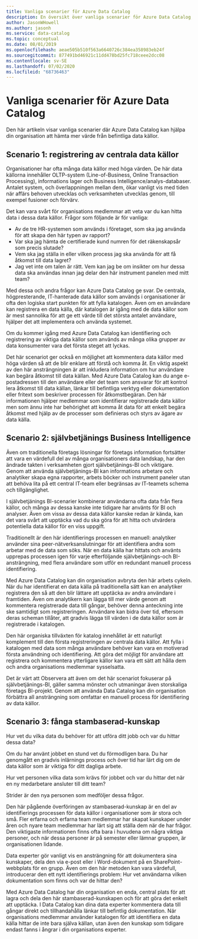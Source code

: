 ```yaml
---
title: Vanliga scenarier för Azure Data Catalog
description: En översikt över vanliga scenarier för Azure Data Catalog, inklusive registrering och identifiering av data källor med hög värde, aktivera självbetjänings Business Intelligence och samla in befintliga kunskaper om data källor och processer.
author: JasonWHowell
ms.author: jasonh
ms.service: data-catalog
ms.topic: conceptual
ms.date: 08/01/2019
ms.openlocfilehash: aeae505b510f563a6640726c384ea358983eb24f
ms.sourcegitcommit: 877491bd46921c11dd478bd25fc718ceee2dcc08
ms.contentlocale: sv-SE
ms.lasthandoff: 07/02/2020
ms.locfileid: "68736463"
---
```

# <a name="azure-data-catalog-common-scenarios"></a>Vanliga scenarier för Azure Data Catalog
Den här artikeln visar vanliga scenarier där Azure Data Catalog kan hjälpa din organisation att hämta mer värde från befintliga data källor.

## <a name="scenario-1-registration-of-central-data-sources"></a>Scenario 1: registrering av centrala data källor
Organisationer har ofta många data källor med höga värden. De här data källorna innehåller OLTP-system (Line-of-Business, Online Transaction Processing), informations lager och Business Intelligence/analys-databaser. Antalet system, och överlappningen mellan dem, ökar vanligt vis med tiden när affärs behoven utvecklas och verksamheten utvecklas genom, till exempel fusioner och förvärv.

Det kan vara svårt för organisations medlemmar att veta var du kan hitta data i dessa data källor. Frågor som följande är för vanliga:

* Av de tre HR-systemen som används i företaget, som ska jag använda för att skapa den här typen av rapport?
* Var ska jag hämta de certifierade kund numren för det räkenskapsår som precis slutade?
* Vem ska jag ställa in eller vilken process jag ska använda för att få åtkomst till data lagret?
* Jag vet inte om talen är rätt. Vem kan jag be om insikter om hur dessa data ska användas innan jag delar den här instrument panelen med mitt team?

Med dessa och andra frågor kan Azure Data Catalog ge svar. De centrala, högpresterande, IT-hanterade data källor som används i organisationer är ofta den logiska start punkten för att fylla katalogen. Även om en användare kan registrera en data källa, där katalogen är igång med de data källor som är mest sannolika för att ge ett värde till det största antalet användare, hjälper det att implementera och använda systemet. 

Om du kommer igång med Azure Data Catalog kan identifiering och registrering av viktiga data källor som används av många olika grupper av data konsumenter vara det första steget att lyckas.

Det här scenariot ger också en möjlighet att kommentera data källor med höga värden så att de blir enklare att förstå och komma åt. En viktig aspekt av den här ansträngningen är att inkludera information om hur användare kan begära åtkomst till data källan. Med Azure Data Catalog kan du ange e-postadressen till den användare eller det team som ansvarar för att kontrol lera åtkomst till data källan, länkar till befintliga verktyg eller dokumentation eller fritext som beskriver processen för åtkomstbegäran. Den här informationen hjälper medlemmar som identifierar registrerade data källor men som ännu inte har behörighet att komma åt data för att enkelt begära åtkomst med hjälp av de processer som definieras och styrs av ägare av data källa.

## <a name="scenario-2-self-service-business-intelligence"></a>Scenario 2: självbetjänings Business Intelligence
Även om traditionella företags lösningar för företags information fortsätter att vara en värdefull del av många organisationers data landskap, har den ändrade takten i verksamheten gjort självbetjänings-BI och viktigare. Genom att använda självbetjänings-BI kan informations arbetare och analytiker skapa egna rapporter, arbets böcker och instrument paneler utan att behöva lita på ett central IT-team eller begränsas av IT-teamets schema och tillgänglighet.

I självbetjänings BI-scenarier kombinerar användarna ofta data från flera källor, och många av dessa kanske inte tidigare har använts för BI och analyser. Även om vissa av dessa data källor kanske redan är kända, kan det vara svårt att upptäcka vad du ska göra för att hitta och utvärdera potentiella data källor för en viss uppgift.

Traditionellt är den här identifierings processen en manuell: analytiker använder sina peer-nätverksanslutningar för att identifiera andra som arbetar med de data som söks. När en data källa har hittats och använts upprepas processen igen för varje efterföljande självbetjänings-och BI-ansträngning, med flera användare som utför en redundant manuell process identifiering.

Med Azure Data Catalog kan din organisation avbryta den här arbets cykeln. När du har identifierat en data källa på traditionella sätt kan en analytiker registrera den så att den blir lättare att upptäcka av andra användare i framtiden. Även om analytikern kan lägga till mer värde genom att kommentera registrerade data till gångar, behöver denna anteckning inte ske samtidigt som registreringen. Användare kan bidra över tid, eftersom deras scheman tillåter, att gradvis lägga till värden i de data källor som är registrerade i katalogen.

Den här organiska tillväxten för katalog innehållet är ett naturligt komplement till den första registreringen av centrala data källor. Att fylla i katalogen med data som många användare behöver kan vara en motiverad första användning och identifiering. Att göra det möjligt för användare att registrera och kommentera ytterligare källor kan vara ett sätt att hålla dem och andra organisations medlemmar sysselsatta.

Det är värt att Observera att även om det här scenariot fokuserar på självbetjänings-BI, gäller samma mönster och utmaningar även storskaliga företags BI-projekt. Genom att använda Data Catalog kan din organisation förbättra all ansträngning som omfattar en manuell process för identifiering av data källor.

## <a name="scenario-3-capturing-tribal-knowledge"></a>Scenario 3: fånga stambaserad-kunskap
Hur vet du vilka data du behöver för att utföra ditt jobb och var du hittar dessa data?

Om du har använt jobbet en stund vet du förmodligen bara. Du har genomgått en gradvis inlärnings process och över tid har lärt dig om de data källor som är viktiga för ditt dagliga arbete.

Hur vet personen vilka data som krävs för jobbet och var du hittar det när en ny medarbetare ansluter till ditt team?

Strider är den nya personen som medföljer dessa frågor.

Den här pågående överföringen av stambaserad-kunskap är en del av identifierings processen för data källor i organisationer som är stora och små. Fler erfarna och erfarna team medlemmar har skapat kunskaper under åren och nyare team medlemmar har lärt sig att ställa dem när de har frågor. Den viktigaste informationen finns ofta bara i huvudena om några viktiga personer, och när dessa personer är på semester eller lämnar gruppen, är organisationen lidande.

Data experter gör vanligt vis en ansträngning för att dokumentera sina kunskaper, dela den via e-post eller i Word-dokument på en SharePoint-webbplats för en grupp. Även om den här metoden kan vara värdefull, introducerar den ett nytt identifierings problem: Hur vet användarna vilken dokumentation som finns och var de hittar den?

Med Azure Data Catalog har din organisation en enda, central plats för att lagra och dela den här stambaserad-kunskapen och för att göra det enkelt att upptäcka. I Data Catalog kan dina data experter kommentera data till gångar direkt och tillhandahålla länkar till befintlig dokumentation. När organisations medlemmar använder katalogen för att identifiera en data källa hittar de inte bara själva källan, utan även den kunskap som tidigare endast fanns i ångrar i din organisations experter.
